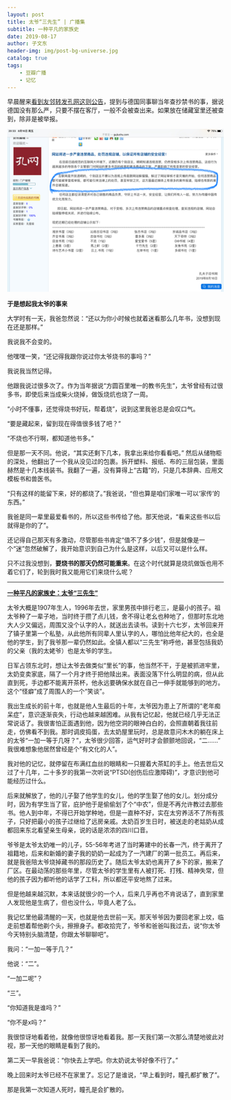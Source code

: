 ```yaml
---
layout: post
title: 太爷“三先生” | 广播集
subtitle: 一种平凡的家族史
date: 2019-08-17
author: 子文东
header-img: img/post-bg-universe.jpg
catalog: true
tags:
    - 豆瓣广播
    - 记忆
---
```


早晨醒来[看到友邻转发孔网这则公告](https://www.douban.com/people/gaobiedeying/status/2598350356/)，提到与德国同事聊当年查抄禁书的事，据说德国没有那么严，只要不摆在客厅，一般不会被查出来。如果放在储藏室里还被查到，除非是被举报。

![](\img\190817-status-douban\01.jpg)

**于是想起我太爷的事来**

大学时有一天，我爸忽然说：“还以为你小时候也就着迷看那么几年书，没想到现在还是那样。” 

我说我不会变的。

他嘿嘿一笑，“还记得我跟你说过你太爷烧书的事吗？”

我说我当然记得。

他跟我说过很多次了。作为当年据说“方圆百里唯一的教书先生”，太爷曾经有过很多书，即使后来当成柴火烧掉，做饭烧炕也烧了一周。

“小时不懂事，还觉得烧书好玩，帮着烧”，说到这里我爸总是会叹口气。

“要是藏起来，留到现在得值很多钱了吧？”

“不烧也不行啊，都知道他书多。”

但是那一天不同。他说，“其实还剩下几本，我拿出来给你看看吧。” 然后从储物柜的深处，他翻出了一个我从没见过的包裹。拆开塑料、报纸、布的三层包装，里面赫然是十几本线装书。我翻了一遍，没有算得上“古籍”的，只是几本辞典、应用文模板书和兽医书。

“只有这样的能留下来，好的都烧了。”我爸说，“但也算是咱们家唯一可以‘家传’的东西。”

我爸是同一辈里最爱看书的，所以这些书传给了他。那天他说，“看来这些书以后就得是你的了”。

还记得自己那天有多激动，尽管那些书肯定“值不了多少钱”，但是就像是一个“迷”忽然破解了，我开始意识到自己为什么是这样，以后又可以是什么样。

只不过我没想到，**要烧书的那天仍然可能重来**。在这个时代就算是烧炕做饭也用不着它们了，轮到我时我又能用它们来烧什么呢？

---

**[一种平凡的家族史：太爷“三先生”](https://www.douban.com/people/gaobiedeying/status/2598386796/)**

太爷大概是1907年生人，1996年去世，家里男孩中排行老三，是最小的孩子。祖太爷种了一辈子地，当时终于攒了点儿钱，舍不得让老幺也种地了，但那时东北地大人少又偏远，周围又没个认字的人，就送出去读书。读到十六七岁，太爷回来开了镇子里第一个私塾，从此他所有同辈人里认字的人，哪怕比他年纪大的，也全是他的学生，到了我爷那一辈仍然如此。全镇人都以“三先生”称呼他，甚至包括我奶的父亲（我的太姥爷）也是太爷的学生。

日军占领东北时，想让太爷去做类似“里长”的事，他当然不干，于是被抓进牢里，太奶变卖家底，隔了一个月才终于把他赎出来。表面没落下什么明显的病，但从此直到死，手边都不能离开茶杯，他永远要确保水就在自己一伸手就能够到的地方。这个“怪癖”成了周围人的一个“笑谈”。

我出生成长的前十年，也就是他人生最后的十年，太爷因为患上了所谓的“老年痴呆症”，意识逐渐丧失，行动也越来越困难。从我有记忆起，他就已经几乎无法正常说话了。我很害怕正面遇到他，因为他空洞的眼神白白的，会照直朝着我往前走，仿佛看不到我。那时调皮捣蛋，去太奶屋里玩时，总是故意问木木的躺在床上的太爷“一加一等于几呀？”，太爷很少回答，运气好时才会颤颤地回说，“二……” 我很难想象他居然曾经是个“有文化的人”。

我对他的记忆，就停留在布满红血丝的眼睛和一只握着大茶缸的手上。他去世后又过了十几年，二十多岁的我第一次听说“PTSD(创伤后应激障碍)”，才意识到他可能经历过什么。

后来就解放了，他的儿子娶了他学生的女儿，他的学生娶了他的女儿。划分成分时，因为有学生当了官，庇护他于是偷偷划了个“中农”，但是不再允许教过去那些书。他人到中年，不得已开始学种地，但是一直种不好，实在太穷养活不了所有孩子，只好把最小的孩子过继给了远房亲戚。太奶百岁生日时，被送走的老姑奶从成都回来东北看望亲生母亲，说的话是浓浓的四川口音。

爷爷是太爷太奶唯一的儿子，55-56年考进了当时筹建中的长春一汽，终于离开了祖籍地，后来和新婚的妻子我的奶奶一起成为了一汽建厂的第一批员工。再后来，就是我爸陪太爷烧掉藏书的那段历史了。随后太爷太奶也离开了乡下的家，搬来了厂区。在最动荡的那些年里，尽管太爷的学生里有人被打死、打残、精神失常，但他的孩子因为都听他的话学了工科，所以都还平安地熬了过来。

但是他越来越沉默，本来话就很少的一个人，后来几乎再也不肯说话了，直到家里人发现他是生病了，但也没什么，毕竟人老了么。

我记忆里他最清醒的一天，也就是他去世前一天。那天爷爷因为要回老家上坟，临走前想着帮他剃个头，擦擦身子。都收拾完了，爷爷和爸爸叫我过去，说“你太爷今天特别头脑清楚，你跟太爷聊聊吧”。

我问：“一加一等于几？”

他说：“二”。

“一加二呢”？

“三”。

“你知道我是谁吗？”

“你不是x吗？”

我很惊讶地看着他，就像他很惊讶地看着我。那一天我们第一次那么清楚地彼此对视，那一天他的眼睛是看到了我的。

第二天一早我爸说：“你快去上学吧。你太奶说太爷好像不行了。”

晚上回来时太爷已经不在家里了。忘记了是谁说，“早上看到时，瞳孔都扩散了”。

那是我第一次知道人死时，瞳孔是会扩散的。